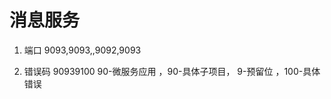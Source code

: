# 消息服务
1. 端口 9093,9093,,9092,9093
    
    
2. 错误码 90939100 90-微服务应用 ，90-具体子项目， 9-预留位 ，100-具体错误
    
